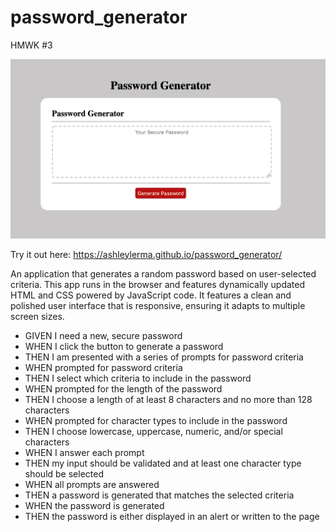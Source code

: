 # password_generator

HMWK #3

![](assets/PassGenShot.png)

Try it out here: https://ashleylerma.github.io/password_generator/

An application that generates a random password based on user-selected criteria. This app runs in the browser and features dynamically updated HTML and CSS powered by JavaScript code. It features a clean and polished user interface that is responsive, ensuring it adapts to multiple screen sizes.

- GIVEN I need a new, secure password
- WHEN I click the button to generate a password
- THEN I am presented with a series of prompts for password criteria
- WHEN prompted for password criteria
- THEN I select which criteria to include in the password
- WHEN prompted for the length of the password
- THEN I choose a length of at least 8 characters and no more than 128 characters
- WHEN prompted for character types to include in the password
- THEN I choose lowercase, uppercase, numeric, and/or special characters
- WHEN I answer each prompt
- THEN my input should be validated and at least one character type should be selected
- WHEN all prompts are answered
- THEN a password is generated that matches the selected criteria
- WHEN the password is generated
- THEN the password is either displayed in an alert or written to the page
